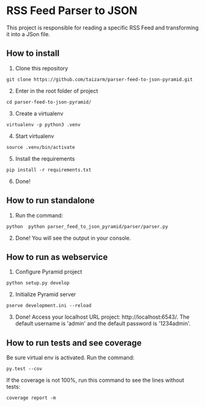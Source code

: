# RSS Feed Parser to JSON
This project is responsible for reading a specific RSS Feed and transforming it into a JSon file.

## How to install
1) Clone this repository
````
git clone https://github.com/taizarm/parser-feed-to-json-pyramid.git
````
2) Enter in the root folder of project
```
cd parser-feed-to-json-pyramid/
```
3) Create a virtualenv
```
virtualenv -p python3 .venv
```
4) Start virtualenv
```
source .venv/bin/activate
```
5) Install the requirements
````
pip install -r requirements.txt
````
6) Done!

## How to run standalone
1) Run the command:
```
python  python parser_feed_to_json_pyramid/parser/parser.py
```

2) Done! You will see the output in your console.

## How to run as webservice

1) Configure Pyramid project
```
python setup.py develop
```

2) Initialize Pyramid server
```
pserve development.ini --reload
```

3) Done! Access your localhost URL project: http://localhost:6543/. The default username is 'admin' and the default password is '1234admin'.


## How to run tests and see coverage

Be sure virtual env is activated. Run the command:

```
py.test --cov
```

If the coverage is not 100%, run this command to see the lines without tests:

```
coverage report -m
```
